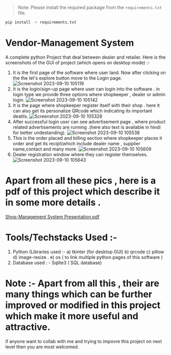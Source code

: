 > Note: Please install the required package from the `requirements.txt` file.
```bash
pip install -r requirements.txt
```


# Vendor-Management System
A complete python Project that deal between dealer and retailer. 
Here is the screenshots of the GUI  of project (which opens on desktop mode) :-
1) It is the first page of the software where user land. Now after clicking on the the let's explore button move to the Login page.
![Screenshot 2023-09-10 105119](https://github.com/SMPY2002/Vendor-Management/assets/118500436/67e10d8b-63f4-403c-86db-6b8f0cd56da5)
2) It is the login/sign-up page where user can login into the software . in login type we provide three options where shopkeeper , dealer or admin login.
![Screenshot 2023-09-10 105142](https://github.com/SMPY2002/Vendor-Management/assets/118500436/15688d84-a7ce-4234-b2a6-5da02c209206)
3) It is the page where shopkeeper register itself with their shop . here it can also get its personalize QRcode which indicating its important deatils.
![Screenshot 2023-09-10 105328](https://github.com/SMPY2002/Vendor-Management/assets/118500436/3fc66051-2f8e-482f-bb8b-bd0f4ab6e007)
4) After successful login user can see advertisement page , where product related advertisements are running .(here also text is available in hindi for better undestanding).
![Screenshot 2023-09-10 105538](https://github.com/SMPY2002/Vendor-Management/assets/118500436/885a8333-dd79-45f1-b13d-20830411a258)
5) This is the order placed and billing section where shopkeeper places it order and get its recipt(which include dealer name , supplier name,contact and many more.
![Screenshot 2023-09-10 105609](https://github.com/SMPY2002/Vendor-Management/assets/118500436/df815a89-3dad-4536-bcfc-99a22bcefd49)
6) Dealer registration window where they can register themselves.
![Screenshot 2023-09-10 105643](https://github.com/SMPY2002/Vendor-Management/assets/118500436/ee0afe8a-7190-40c8-98ac-741bb163df3f)

# Apart from all these pics , here is a pdf of this project which describe it in some more details .
[Shop-Management System Presentation.pdf](https://github.com/SMPY2002/Vendor-Management/files/12567611/Shop-Management.System.Presentation.pdf)


# Tools/Techstacks Used :-
1) Python (Libraries used :-
     a) tkinter (for desktop GUI)
     b) qrcode
     c) pillow
     d) image-resize .
     e) os ( to link multiple python pages of this software )
2) Database used : - Sqlite3 ( SQL database)

# Note :- Apart from all this ,  their are many things which can be further improved or modified  in this project which make it more useful and attractive.
 if anyone want to collab with me and trying to impovre this project on next level then you are most welcomed.
 
 
